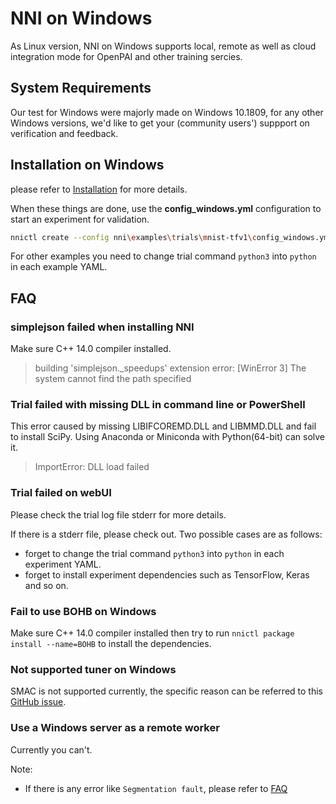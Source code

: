 # NNI on Windows
As Linux version, NNI on Windows supports local, remote as well as cloud integration mode for OpenPAI and other training sercies.

## System Requirements
Our test for Windows were majorly made on Windows 10.1809, for any other Windows versions, we'd like to get your (community users') suppport on verification and feedback.

## **Installation on Windows**

  please refer to [Installation](Installation.md) for more details.

When these things are done, use the **config_windows.yml** configuration to start an experiment for validation.

```bash
nnictl create --config nni\examples\trials\mnist-tfv1\config_windows.yml
```

For other examples you need to change trial command `python3` into `python` in each example YAML.

## **FAQ**

### simplejson failed when installing NNI

Make sure C++ 14.0 compiler installed.
>building 'simplejson._speedups' extension error: [WinError 3] The system cannot find the path specified

### Trial failed with missing DLL in command line or PowerShell

This error caused by missing LIBIFCOREMD.DLL and LIBMMD.DLL and fail to install SciPy. Using Anaconda or Miniconda with Python(64-bit) can solve it.
>ImportError: DLL load failed

### Trial failed on webUI

Please check the trial log file stderr for more details.

If there is a stderr file, please check out. Two possible cases are as follows:

* forget to change the trial command `python3` into `python` in each experiment YAML.
* forget to install experiment dependencies such as TensorFlow, Keras and so on.

### Fail to use BOHB on Windows
Make sure C++ 14.0 compiler installed then try to run `nnictl package install --name=BOHB` to install the dependencies.

### Not supported tuner on Windows
SMAC is not supported currently, the specific reason can be referred to this [GitHub issue](https://github.com/automl/SMAC3/issues/483).

### Use a Windows server as a remote worker
Currently you can't.

Note:

* If there is any error like `Segmentation fault`, please refer to [FAQ](FAQ.md)
